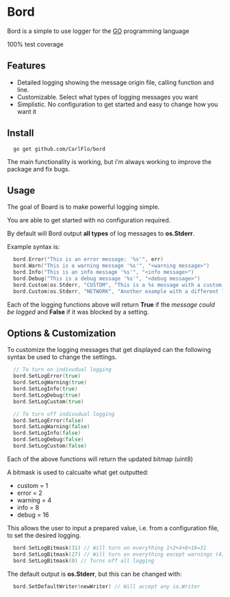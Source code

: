 # Bord

Bord is a simple to use logger for the [GO](https://golang.org/) programming language

100% test coverage

## Features
- Detailed logging showing the message origin file, calling function and line.
- Customizable. Select what types of logging messages you want
- Simplistic. No configuration to get started and easy to change how you want it


## Install

```
  go get github.com/CarlFlo/bord
```

The main functionality is working, but i'm always working to improve the package and fix bugs.

## Usage

The goal of Board is to make powerful logging simple.

You are able to get started with no configuration required.

By default will Bord output **all types** of log messages to **os.Stderr**.


Example syntax is:
```go
  bord.Error("This is an error message: '%s'", err)
  bord.Warn("This is a warning message '%s'", "<warning message>")
  bord.Info("This is an info message '%s'", "<info message>")
  bord.Debug("This is a debug message '%s'", "<debug message>")
  bord.Custom(os.Stderr, "CUSTOM", "This is a %s message with a custom log level tag", "custom")
  bord.Custom(os.Stderr, "NETWORK", "Another example with a different log level")
```

Each of the logging functions above will return **True** if the *message could be logged* and **False** if it was blocked by a setting.

## Options & Customization

To customize the logging messages that get displayed can the following syntax be used to change the settings.

```go
  // To turn on indivudual logging
  bord.SetLogError(true)
  bord.SetLogWarning(true)
  bord.SetLogInfo(true)
  bord.SetLogDebug(true)
  bord.SetLogCustom(true)

  // To turn off indivudual logging
  bord.SetLogError(false)
  bord.SetLogWarning(false)
  bord.SetLogInfo(false)
  bord.SetLogDebug(false)
  bord.SetLogCustom(false)
```
Each of the above functions will return the updated bitmap (uint8)

A bitmask is used to calcualte what get outputted:
* custom = 1
* error = 2
* warning = 4
* info = 8
* debug = 16

This allows the user to input a prepared value, i.e. from a configuration file, to set the desired logging.
```go
  bord.SetLogBitmask(31) // Will turn on everything 1+2+4+8+16=31
  bord.SetLogBitmask(27) // Will turn on everything except warnings (4) 1+2+8+16=27
  bord.SetLogBitmask(0) // Turns off all logging
```

The default output is **os.Stderr**, but this can be changed with:
```go
  bord.SetDefaultWriter(newWriter) // Will accept any io.Writer
```
